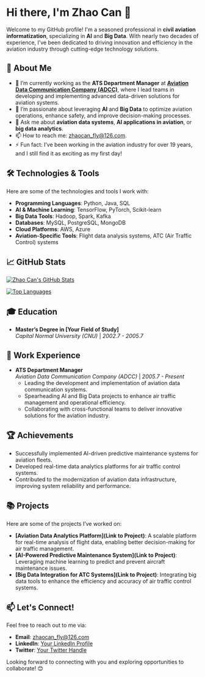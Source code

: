 # Hi there, I'm Zhao Can 👋

Welcome to my GitHub profile! I'm a seasoned professional in **civil aviation informatization**, specializing in **AI** and **Big Data**. With nearly two decades of experience, I’ve been dedicated to driving innovation and efficiency in the aviation industry through cutting-edge technology solutions.

## 🚀 About Me

- 🔭 I’m currently working as the **ATS Department Manager** at **[Aviation Data Communication Company (ADCC)](https://www.adcc.com.cn)**, where I lead teams in developing and implementing advanced data-driven solutions for aviation systems.
- 🌱 I’m passionate about leveraging **AI** and **Big Data** to optimize aviation operations, enhance safety, and improve decision-making processes.
- 💬 Ask me about **aviation data systems**, **AI applications in aviation**, or **big data analytics**.
- 📫 How to reach me: [zhaocan_fly@126.com](mailto:zhaocan_fly@126.com).
- ⚡ Fun fact: I’ve been working in the aviation industry for over 19 years, and I still find it as exciting as my first day!

## 🛠️ Technologies & Tools

Here are some of the technologies and tools I work with:

- **Programming Languages**: Python, Java, SQL
- **AI & Machine Learning**: TensorFlow, PyTorch, Scikit-learn
- **Big Data Tools**: Hadoop, Spark, Kafka
- **Databases**: MySQL, PostgreSQL, MongoDB
- **Cloud Platforms**: AWS, Azure
- **Aviation-Specific Tools**: Flight data analysis systems, ATC (Air Traffic Control) systems

## 📈 GitHub Stats

[![Zhao Can's GitHub Stats](https://github-readme-stats.vercel.app/api?username=zhaocan-fly&show_icons=true&theme=radical)](https://github.com/zhaocan-fly)

[![Top Languages](https://github-readme-stats.vercel.app/api/top-langs/?username=zhaocan-fly&layout=compact&theme=radical)](https://github.com/zhaocan-fly)

## 🎓 Education

- **Master’s Degree in [Your Field of Study]**  
  *Capital Normal University (CNU)* | *2002.7 - 2005.7*

## 💼 Work Experience

- **ATS Department Manager**  
  *Aviation Data Communication Company (ADCC)* | *2005.7 - Present*  
  - Leading the development and implementation of aviation data communication systems.
  - Spearheading AI and Big Data projects to enhance air traffic management and operational efficiency.
  - Collaborating with cross-functional teams to deliver innovative solutions for the aviation industry.

## 🏆 Achievements

- Successfully implemented AI-driven predictive maintenance systems for aviation fleets.
- Developed real-time data analytics platforms for air traffic control systems.
- Contributed to the modernization of aviation data infrastructure, improving system reliability and performance.

## 📚 Projects

Here are some of the projects I’ve worked on:

- **[Aviation Data Analytics Platform](Link to Project)**: A scalable platform for real-time analysis of flight data, enabling better decision-making for air traffic management.
- **[AI-Powered Predictive Maintenance System](Link to Project)**: Leveraging machine learning to predict and prevent aircraft maintenance issues.
- **[Big Data Integration for ATC Systems](Link to Project)**: Integrating big data tools to enhance the efficiency and accuracy of air traffic control systems.

## 📫 Let's Connect!

Feel free to reach out to me via:

- **Email**: [zhaocan_fly@126.com](mailto:zhaocan_fly@126.com)
- **LinkedIn**: [Your LinkedIn Profile](https://www.linkedin.com/in/yourprofile)
- **Twitter**: [Your Twitter Handle](https://twitter.com/yourhandle)

Looking forward to connecting with you and exploring opportunities to collaborate! 😊
